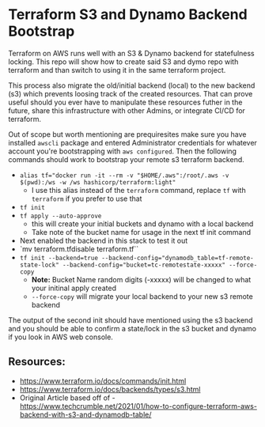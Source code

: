 # Terraform S3 and Dynamo Backend Bootstrap

Terraform on AWS runs well with an S3 & Dynamo backend for statefulness locking. This repo will show how to create said S3 and dymo repo with terraform and than switch to using it in the same terraform project. 

This process also migrate the old/initial backend (local) to the new backend (s3) which prevents loosing track of the created resources. That can prove useful should you ever have to manipulate these resources futher in the future, share this infrastructure with other Admins, or integrate CI/CD for terraform.

Out of scope but worth mentioning are prequiresites make sure you have installed `awscli` package and entered Administrator credentials for whatever account you're bootstrapping with `aws configured`.  Then the following commands should work to bootstrap your remote s3 terraform backend.

- `alias tf="docker run -it --rm -v "$HOME/.aws":/root/.aws -v $(pwd):/ws -w /ws hashicorp/terraform:light"`
  - I use this alias instead of the `terraform` command, replace `tf` with `terraform` if you prefer to use that
- `tf init`
- `tf apply --auto-approve`
  - this will create your initial buckets and dynamo with a local backend
  - Take note of the bucket name for usage in the next tf init command
- Next enabled the backend in this stack to test it out
- `mv terraform.tfdisable terraform.tf``
- `tf init --backend=true --backend-config="dynamodb_table=tf-remote-state-lock" --backend-config="bucket=tc-remotestate-xxxxx" --force-copy`
  - __Note:__ Bucket Name random digits (-xxxxx) will be changed to what your initinal apply created
  - `--force-copy` will migrate your local backend to your new s3 remote backend

The output of the second init should have mentioned using the s3 backend and you should be able to confirm a state/lock in the s3 bucket and dynamo if you look in AWS web console.

## Resources:

* https://www.terraform.io/docs/commands/init.html
* https://www.terraform.io/docs/backends/types/s3.html
* Original Article based off of - https://www.techcrumble.net/2021/01/how-to-configure-terraform-aws-backend-with-s3-and-dynamodb-table/
